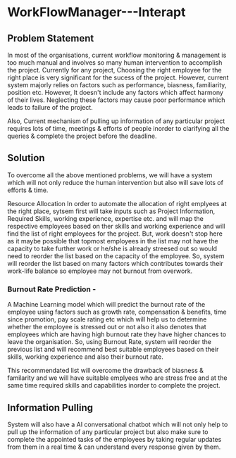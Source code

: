# WorkFlowManager---Interapt

## Problem Statement
In most of the organisations, current workflow monitoring & management is too much manual and involves so many human intervention to accomplish the project. Currently for any project, Choosing the right employee for the right place is very significant for the sucess of the project. However, current system majorly relies on factors such as performance, biasness, familiarity, position etc. However, It doesn't include any factors which affect harmony of their lives. Neglecting these factors may cause poor performance which leads to failure of the project.

Also, Current mechanism of pulling up information of any particular project requires lots of time, meetings & efforts of people inorder to clarifying all the queries & complete the project before the deadline.

## Solution
To overcome all the above mentioned problems, we will have a system which will not only reduce the human intervention but also will save lots of efforts & time.

Resource Allocation
In order to automate the allocation of right emplyees at the right place, sytsem first will take inputs such as Project Information, Required Skills, working experience, expertise etc. and will map the respective employees based on ther skills and working experience and will find the list of right employees for the project. But, work doesn't stop here as it maybe possible that topmost employees in the list may not have the capacity to take further work or he/she is already streesed out so would need to reorder the list based on the capacity of the employee. So, system will reorder the list based on many factors which contributes towards their work-life balance so employee may not burnout from overwork.

### Burnout Rate Prediction -
A Machine Learning model which will predict the burnout rate of the employee using factors such as growth rate, compensation & benefits, time since promotion, pay scale rating etc which will help us to determine whether the employee is stressed out or not also it also denotes that employees which are having high burnout rate they have higher chances to leave the organisation. So, using Burnout Rate, system will reorder the previous list and will recommend best suitable employees based on their skills, working experience and also their burnout rate.

This recommendated list will overcome the drawback of biasness & familarity and we will have suitable emplyees who are stress free and at the same time required skills and capabilities inorder to complete the project.

## Information Pulling
System will also have a AI conversational chatbot which will not only help to pull up the information of any particular project but also make sure to complete the appointed tasks of the employees by taking regular updates from them in a real time & can understand every response given by them.
